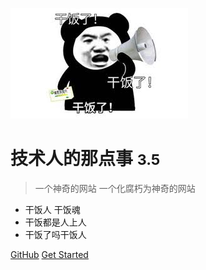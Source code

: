 <!-- _coverage.md -->

![logo](干饭人-1.jpeg)

# 技术人的那点事 <small>3.5</small>

> 一个神奇的网站
> 一个化腐朽为神奇的网站

- 干饭人 干饭魂
- 干饭都是人上人
- 干饭了吗干饭人

[GitHub](https://github.com/docsifyjs/docsify/)
[Get Started](https://lylgzk.github.io/zhangkui/#/readme)
